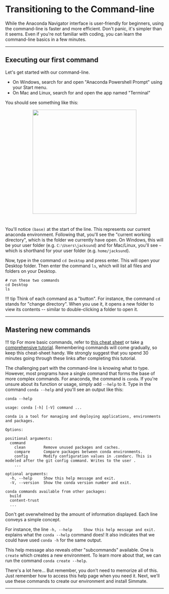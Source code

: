 # Transitioning to the Command-line

While the Anaconda Navigator interface is user-friendly for beginners, using the command-line is faster and more efficient. Don't panic, it's simpler than it seems. Even if you're not familiar with coding, you can learn the command-line basics in a few minutes.

----------------------------------------------------------------------

## Executing our first command

Let's get started with our command-line.

- On Windows, search for and open "Anaconda Powershell Prompt" using your Start menu.
- On Mac and Linux, search for and open the app named "Terminal"

You should see something like this:

<!-- This is an image of an empty terminal with anaconda installed -->
<p align="center" style="margin-bottom:40px;">
<img src="https://www.shaileshjha.com/wp-content/uploads/2020/03/anaconda_powershell_prompt-800x450.jpg"  height=330 style="max-height: 330px;">
</p>

You'll notice `(base)` at the start of the line. This represents our current anaconda environment. Following that, you'll see the "current working directory", which is the folder we currently have open. On Windows, this will be your user folder (e.g. `C:\Users\jacksund`) and for Mac/Linux, you'll see `~` which is shorthand for your user folder (e.g. `home/jacksund`).

Now, type in the command `cd Desktop` and press enter. This will open your Desktop folder. Then enter the command `ls`, which will list all files and folders on your Desktop. 

``` shell
# run these two commands
cd Desktop
ls
```

!!! tip
    Think of each command as a "button". For instance, the command `cd` stands for "change directory". When you use it, it opens a new folder to view its contents -- similar to double-clicking a folder to open it.

----------------------------------------------------------------------

## Mastering new commands

!!! tip 
    For more basic commands, refer to [this cheat sheet](https://www.git-tower.com/blog/command-line-cheat-sheet/) or take [a comprehensive tutorial](https://www.codecademy.com/learn/learn-the-command-line). Remembering commands will come gradually, so keep this cheat-sheet handy. We strongly suggest that you spend 30 minutes going through these links after completing this tutorial.

The challenging part with the command-line is knowing what to type. However, most programs have a single command that forms the base of more complex commands. For anaconda, the command is `conda`. If you're unsure about its function or usage, simply add `--help` to it. Type in the command `conda --help` and you'll see an output like this:

``` shell
conda --help
```

``` shell
usage: conda [-h] [-V] command ...

conda is a tool for managing and deploying applications, environments and packages.

Options:

positional arguments:
  command
    clean        Remove unused packages and caches.
    compare      Compare packages between conda environments.
    config       Modify configuration values in .condarc. This is modeled after the git config command. Writes to the user .
    ...

optional arguments:
  -h, --help     Show this help message and exit.
  -V, --version  Show the conda version number and exit.

conda commands available from other packages:
  build
  content-trust
  ...
```

Don't get overwhelmed by the amount of information displayed. Each line conveys a simple concept. 

For instance, the line `-h, --help     Show this help message and exit.` explains what the `conda --help` command does! It also indicates that we could have used `conda -h` for the same output.

This help message also reveals other "subcommands" available. One is `create` which creates a new environment. To learn more about that, we can run the command `conda create --help`. 

There's a lot here... But remember, you don't need to memorize all of this. Just remember how to access this help page when you need it. Next, we'll use these commands to create our environment and install Simmate.

----------------------------------------------------------------------